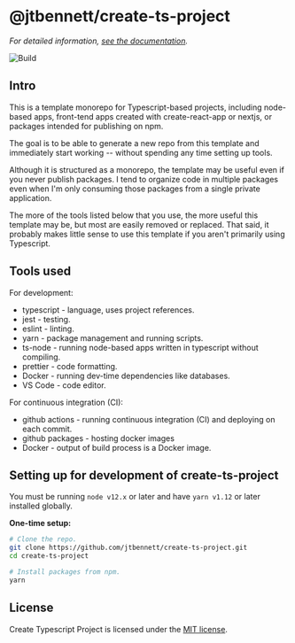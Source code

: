 # @jtbennett/create-ts-project

_For detailed information, [see the documentation](./docs/README.md)._

![Build](https://github.com/jtbennett/create-ts-project/workflows/Build/badge.svg?branch=master)

## Intro

This is a template monorepo for Typescript-based projects, including node-based apps, front-tend apps created with create-react-app or nextjs, or packages intended for publishing on npm.

The goal is to be able to generate a new repo from this template and immediately start working -- without spending any time setting up tools.

Although it is structured as a monorepo, the template may be useful even if you never publish packages. I tend to organize code in multiple packages even when I'm only consuming those packages from a single private application.

The more of the tools listed below that you use, the more useful this template may be, but most are easily removed or replaced. That said, it probably makes little sense to use this template if you aren't primarily using Typescript.

## Tools used

For development:

- typescript - language, uses project references.
- jest - testing.
- eslint - linting.
- yarn - package management and running scripts.
- ts-node - running node-based apps written in typescript without compiling.
- prettier - code formatting.
- Docker - running dev-time dependencies like databases.
- VS Code - code editor.

For continuous integration (CI):

- github actions - running continuous integration (CI) and deploying on each commit.
- github packages - hosting docker images
- Docker - output of build process is a Docker image.

## Setting up for development of create-ts-project

You must be running `node v12.x` or later and have `yarn v1.12` or later installed globally.

**One-time setup:**

```bash
# Clone the repo.
git clone https://github.com/jtbennett/create-ts-project.git
cd create-ts-project

# Install packages from npm.
yarn
```

## License

Create Typescript Project is licensed under the [MIT license](./LICENSE).
